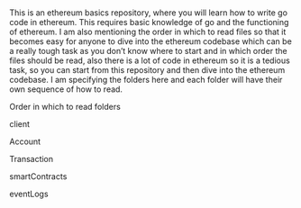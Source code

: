 <br> 

This is an ethereum basics repository, where you will learn how to write go code
in ethereum. This requires basic knowledge of go and the functioning of
ethereum. I am also mentioning the order in which to read files so that it
becomes easy for anyone to dive into the ethereum codebase which can be a really
tough task as you don’t know where to start and in which order the files should
be read, also there is a lot of code in ethereum so it is a tedious task, so you
can start from this repository and then dive into the ethereum codebase. I am
specifying the folders here and each folder will have their own sequence of how
to read.

Order in which to read folders

client

Account

Transaction

smartContracts

eventLogs

<br> 

